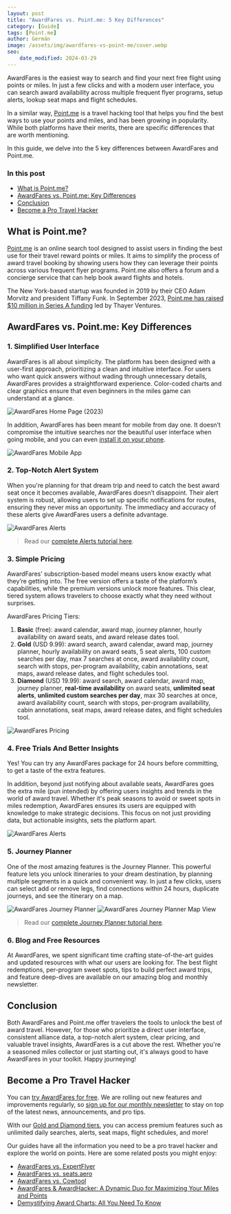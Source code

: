 ```yaml
---
layout: post
title: "AwardFares vs. Point.me: 5 Key Differences"
category: [Guide]
tags: [Point.me]
author: Germán
image: /assets/img/awardfares-vs-point-me/cover.webp
seo:
    date_modified: 2024-03-29
---
```


AwardFares is the easiest way to search and find your next free flight using points or miles. In just a few clicks and with a modern user interface, you can search award availability across multiple frequent flyer programs, setup alerts, lookup seat maps and flight schedules.

In a similar way, [Point.me](https://www.point.me/) is a travel hacking tool that helps you find the best ways to use your points and miles, and has been growing in popularity. While both platforms have their merits, there are specific differences that are worth mentioning.

In this guide, we delve into the 5 key differences between AwardFares and Point.me.

### In this post

- [What is Point.me?](#what-is-pointme)
- [AwardFares vs. Point.me: Key Differences](#awardfares-vs-pointme-key-differences)
- [Conclusion](#conclusion)
- [Become a Pro Travel Hacker](#become-a-pro-travel-hacker)

## What is Point.me?

[Point.me](https://www.point.me/) is an online search tool designed to assist users in finding the best use for their travel reward points or miles. It aims to simplify the process of award travel booking by showing users how they can leverage their points across various frequent flyer programs. Point.me also offers a forum and a concierge service that can help book award flights and hotels.

The New York-based startup was founded in 2019 by their CEO Adam Morvitz and president Tiffany Funk. In September 2023, [Point.me has raised $10 million in Series A funding](https://techcrunch.com/2023/09/05/real-time-flight-rewards-search-engine-point-me-raises-10m/) led by Thayer Ventures.

## AwardFares vs. Point.me: Key Differences

### 1. Simplified User Interface

AwardFares is all about simplicity. The platform has been designed with a user-first approach, prioritizing a clean and intuitive interface. For users who want quick answers without wading through unnecessary details, AwardFares provides a straightforward experience. Color-coded charts and clear graphics ensure that even beginners in the miles game can understand at a glance.

<img src="../assets/img/awardfares-vs-point-me/af-timeline.webp" alt="AwardFares Home Page (2023)" />

In addition, AwardFares has been meant for mobile from day one. It doesn’t compromise the intuitive searches nor the beautiful user interface when going mobile, and you can even [install it on your phone](https://blog.awardfares.com/awardfares-mobile-app/).

<img src="../assets/img/awardfares-vs-point-me/af-mobile.webp" alt="AwardFares Mobile App" class="noborder" />

### 2. Top-Notch Alert System

When you're planning for that dream trip and need to catch the best award seat once it becomes available, AwardFares doesn’t disappoint. Their alert system is robust, allowing users to set up specific notifications for routes, ensuring they never miss an opportunity. The immediacy and accuracy of these alerts give AwardFares users a definite advantage.

<img src="../assets/img/awardfares-vs-point-me/alert-from-search-1.webp" alt="AwardFares Alerts" />

> Read our [complete Alerts tutorial here](https://blog.awardfares.com/alerts/).

### 3. Simple Pricing

AwardFares’ subscription-based model means users know exactly what they’re getting into. The free version offers a taste of the platform’s capabilities, while the premium versions unlock more features. This clear, tiered system allows travelers to choose exactly what they need without surprises.

AwardFares Pricing Tiers:

1. **Basic** (free): award calendar, award map, journey planner, hourly availability on award seats, and award release dates tool.
2. **Gold** (USD 9.99): award search, award calendar, award map, journey planner, hourly availability on award seats, 5 seat alerts, 100 custom searches per day, max 7 searches at once, award availability count, search with stops, per-program availability, cabin annotations, seat maps, award release dates, and flight schedules tool.
3. **Diamond** (USD 19.99): award search, award calendar, award map, journey planner, **real-time availability** on award seats, **unlimited seat alerts**, **unlimited custom searches per day**, max 30 searches at once, award availability count, search with stops, per-program availability, cabin annotations, seat maps, award release dates, and flight schedules tool.

<img src="../assets/img/awardfares-vs-point-me/af-pricing.webp" alt="AwardFares Pricing" />

### 4. Free Trials And Better Insights

Yes! You can try any AwardFares package for 24 hours before committing, to get a taste of the extra features.

In addition, beyond just notifying about available seats, AwardFares goes the extra mile (pun intended) by offering users insights and trends in the world of award travel. Whether it's peak seasons to avoid or sweet spots in miles redemption, AwardFares ensures its users are equipped with knowledge to make strategic decisions. This focus on not just providing data, but actionable insights, sets the platform apart.

<img src="../assets/img/awardfares-vs-point-me/af-list.webp" alt="AwardFares Alerts" />

### 5. Journey Planner

One of the most amazing features is the Journey Planner. This powerful feature lets you unlock itineraries to your dream destination, by planning multiple segments in a quick and convenient way. In just a few clicks, users can select add or remove legs, find connections within 24 hours, duplicate journeys, and see the itinerary on a map.

<img src="../assets/img/awardfares-vs-point-me/journey-2.webp" alt="AwardFares Journey Planner" />

<img src="../assets/img/awardfares-vs-point-me/journey-map.webp" alt="AwardFares Journey Planner Map View" />

> Read our [complete Journey Planner tutorial here](https://blog.awardfares.com/journey-planner/).

### 6. Blog and Free Resources

At AwardFares, we spent significant time crafting state-of-the-art guides and updated resources with what our users are looking for. The best flight redemptions, per-program sweet spots, tips to build perfect award trips, and feature deep-dives are available on our amazing blog and monthly newsletter.

## Conclusion

Both AwardFares and Point.me offer travelers the tools to unlock the best of award travel. However, for those who prioritize a direct user interface, consistent alliance data, a top-notch alert system, clear pricing, and valuable travel insights, AwardFares is a cut above the rest. Whether you're a seasoned miles collector or just starting out, it's always good to have AwardFares in your toolkit. Happy journeying!

## Become a Pro Travel Hacker

You can [try AwardFares for free](https://awardfares.com/). We are rolling out new features and improvements regularly, so [sign up for our monthly newsletter](https://awardfares.com/newsletter) to stay on top of the latest news, announcements, and pro tips.

With our [Gold and Diamond tiers](https://awardfares.com/pricing), you can access premium features such as unlimited daily searches, alerts, seat maps, flight schedules, and more!

Our guides have all the information you need to be a pro travel hacker and explore the world on points. Here are some related posts you might enjoy:

- [AwardFares vs. ExpertFlyer](https://blog.awardfares.com/awardfares-vs-expertflyer/)
- [AwardFares vs. seats.aero](https://blog.awardfares.com/awardfares-vs-seats-aero/)
- [AwardFares vs. Cowtool](https://blog.awardfares.com/awardfares-vs-cowtool/)
- [AwardFares & AwardHacker: A Dynamic Duo for Maximizing Your Miles and Points](https://blog.awardfares.com/awardhacker/)
- [Demystifying Award Charts: All You Need To Know](https://blog.awardfares.com/demystifying-award-charts/)
